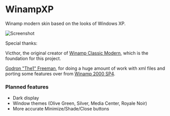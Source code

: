 # WinampXP
Winamp modern skin based on the looks of Windows XP.

![Screenshot](https://i.imgur.com/mOaGCiL.png)

Special thanks:

Victhor, the original creator of [Winamp Classic Modern](https://www.deviantart.com/victhor/art/Winamp-Classic-Modern-by-Victhor-805797724), which is the foundation for this project.

[Godron "The1" Freeman](https://github.com/The1Freeman), for doing a huge amount of work with xml files and porting some features over from [Winamp 2000 SP4](https://github.com/The1Freeman/Winamp2000SP4).

### Planned features
- Dark display
- Window themes (Olive Green, Silver, Media Center, Royale Noir)
- More accurate Minimize/Shade/Close buttons